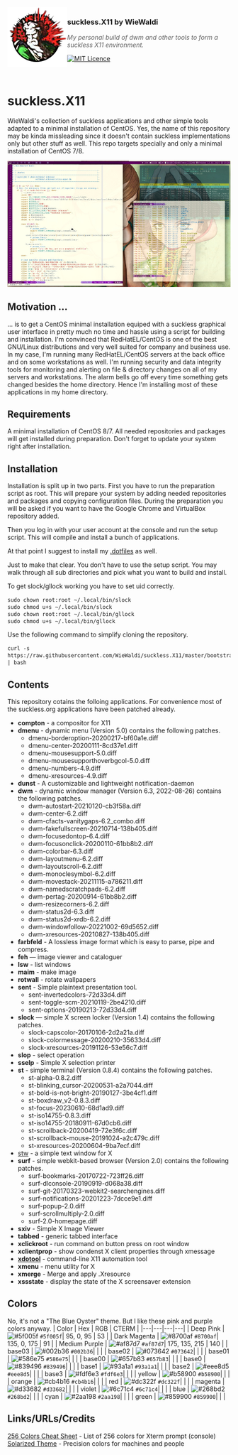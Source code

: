 <img src="https://raw.githubusercontent.com/WieWaldi/suckless.X11/master/img/RZ-Amper_Logo_135x135.png" align="left" width="135px" height="135px" />

### suckless.X11 by WieWaldi
> *My personal build of dwm and other tools to form a suckless X11 environment.*

[![MIT Licence](https://badges.frapsoft.com/os/mit/mit.svg?v=103)](https://opensource.org/licenses/mit-license.php)

<br />

# suckless.X11
WieWaldi's collection of suckless applications and other simple tools adapted to
a minimal installation of CentOS. Yes, the name of this repository may be kinda
missleading since it doesn't contain suckless implementations only but other
stuff as well. This repo targets specially and only a minimal installation of
CentOS 7/8.

![screenshot](https://raw.githubusercontent.com/WieWaldi/suckless.X11/master/img/screenshot.jpg)

## Motivation ...
... is to get a CentOS minimal installation equiped with a suckless graphical
user interface in pretty much no time and hassle using a script for building
and installation.
I'm convinced that RedHatEL/CentOS is one of the best GNU/Linux distributions
and very well suited for company and business use. In my case, I'm running many
RedHatEL/CentOS servers at the back office and on some workstations as well.
I'm running security and data integrity tools for monitoring and alerting on
file & directory changes on all of my servers and workstations. The alarm bells
go off every time something gets changed besides the home directory. Hence I'm
installing most of these applications in my home directory.

## Requirements
A minimal installation of CentOS 8/7. All needed repositories and packages will
get installed during preparation. Don't forget to update your system right after
installation.

## Installation
Installation is split up in two parts. First you have to run the preparation
script as root. This will prepare your system by adding needed repositories and
packages and copying configuration files. During the preparation you will be
asked if you want to have the Google Chrome and VirtualBox repository added.

Then you log in with your user account at the console and run the setup script.
This will compile and install a bunch of applications. 

At that point I suggest to install my [.dotfiles](https://github.com/WieWaldi/.dotfiles)
as well.

Just to make that clear. You don't have to use the setup script. You may walk
through all sub directories and pick what you want to build and install.

To get slock/gllock working you have to set uid correctly.
```
sudo chown root:root ~/.local/bin/slock
sudo chmod u+s ~/.local/bin/slock
sudo chown root:root ~/.local/bin/gllock
sudo chmod u+s ~/.local/bin/gllock
```

Use the following command to simplify cloning the repository.
```
curl -s https://raw.githubusercontent.com/WieWaldi/suckless.X11/master/bootstrap.sh | bash
```

## Contents
This repository cotains the folloing applications. For convenience most of the
suckless.org applications have been patched already.
- **compton** - a compositor for X11
- **dmenu** - dynamic menu (Version 5.0) contains the following patches.
  - dmenu-borderoption-20200217-bf60a1e.diff
  - dmenu-center-20200111-8cd37e1.diff
  - dmenu-mousesupport-5.0.diff
  - dmenu-mousesupporthoverbgcol-5.0.diff
  - dmenu-numbers-4.9.diff
  - dmenu-xresources-4.9.diff
- **dunst** - A customizable and lightweight notification-daemon
- **dwm** - dynamic window manager (Version 6.3, 2022-08-26) contains the following patches.
  - dwm-autostart-20210120-cb3f58a.diff
  - dwm-center-6.2.diff
  - dwm-cfacts-vanitygaps-6.2_combo.diff
  - dwm-fakefullscreen-20210714-138b405.diff
  - dwm-focusedontop-6.4.diff
  - dwm-focusonclick-20200110-61bb8b2.diff
  - dwm-colorbar-6.3.diff
  - dwm-layoutmenu-6.2.diff
  - dwm-layoutscroll-6.2.diff
  - dwm-monoclesymbol-6.2.diff
  - dwm-movestack-20211115-a786211.diff
  - dwm-namedscratchpads-6.2.diff
  - dwm-pertag-20200914-61bb8b2.diff
  - dwm-resizecorners-6.2.diff
  - dwm-status2d-6.3.diff
  - dwm-status2d-xrdb-6.2.diff
  - dwm-windowfollow-20221002-69d5652.diff
  - dwm-xresources-20210827-138b405.diff
- **farbfeld** - A lossless image format which is easy to parse, pipe and compress.
- **feh** — image viewer and cataloguer
- **lsw** - list windows
- **maim** - make image
- **rotwall** - rotate wallpapers
- **sent** - Simple plaintext presentation tool.
  - sent-invertedcolors-72d33d4.diff
  - sent-toggle-scm-20210119-2be4210.diff
  - sent-options-20190213-72d33d4.diff
- **slock** — simple X screen locker (Version 1.4) contains the following patches.
  - slock-capscolor-20170106-2d2a21a.diff
  - slock-colormessage-20200210-35633d4.diff
  - slock-xresources-20191126-53e56c7.diff
- **slop** - select operation
- **sselp** - Simple X selection printer
- **st** - simple terminal (Version 0.8.4) contains the following patches.
  - st-alpha-0.8.2.diff
  - st-blinking_cursor-20200531-a2a7044.diff
  - st-bold-is-not-bright-20190127-3be4cf1.diff
  - st-boxdraw_v2-0.8.3.diff
  - st-focus-20230610-68d1ad9.diff
  - st-iso14755-0.8.3.diff
  - st-iso14755-20180911-67d0cb6.diff
  - st-scrollback-20200419-72e3f6c.diff
  - st-scrollback-mouse-20191024-a2c479c.diff
  - st-xresources-20200604-9ba7ecf.diff
- [stw](https://github.com/sineemore/stw) - a simple text window for X
- **surf** - simple webkit-based browser (Version 2.0) contains the following patches.
  - surf-bookmarks-20170722-723ff26.diff
  - surf-dlconsole-20190919-d068a38.diff
  - surf-git-20170323-webkit2-searchengines.diff
  - surf-notifications-20201223-7dcce9e1.diff
  - surf-popup-2.0.diff
  - surf-scrollmultiply-2.0.diff
  - surf-2.0-homepage.diff
- **sxiv** - Simple X Image Viewer
- **tabbed** - generic tabbed interface
- **xclickroot** - run command on button press on root window
- **xclientprop** - show condenst X client properties through xmessage
- **[xdotool](https://github.com/jordansissel/xdotool)** - command-line X11 automation tool
- **xmenu** - menu utility for X
- **xmerge** - Merge and apply .Xresource
- **xssstate** - display the state of the X screensaver extension

## Colors
No, it's not a "The Blue Oyster" theme. But I like these pink and purple colors anyway.
| Color         | Hex | RGB | CTERM |
|---|---|---|---|
| Deep Pink     |    ![#5f005f](https://via.placeholder.com/15/5f005f/5f005f.png) `#5f005f`| 95, 0, 95     | 53  |
| Dark Magenta  |    ![#8700af](https://via.placeholder.com/15/8700af/8700af.png) `#8700af`| 135, 0, 175   | 91  |
| Medium Purple |    ![#af87d7](https://via.placeholder.com/15/af87d7/af87d7.png) `#af87d7`| 175, 135, 215 | 140 |
| base03        |    ![#002b36](https://via.placeholder.com/15/002b36/002b36.png) `#002b36`|               |     |
| base02        |    ![#073642](https://via.placeholder.com/15/073642/073642.png) `#073642`|               |     |
| base01        |    ![#586e75](https://via.placeholder.com/15/586e75/586e75.png) `#586e75`|               |     |
| base00        |    ![#657b83](https://via.placeholder.com/15/657b83/657b83.png) `#657b83`|               |     |
| base0         |    ![#839496](https://via.placeholder.com/15/839496/839496.png) `#839496`|               |     |
| base1         |    ![#93a1a1](https://via.placeholder.com/15/93a1a1/93a1a1.png) `#93a1a1`|               |     |
| base2         |    ![#eee8d5](https://via.placeholder.com/15/eee8d5/eee8d5.png) `#eee8d5`|               |     |
| base3         |    ![#fdf6e3](https://via.placeholder.com/15/fdf6e3/fdf6e3.png) `#fdf6e3`|               |     |
| yellow        |    ![#b58900](https://via.placeholder.com/15/b58900/b58900.png) `#b58900`|               |     |
| orange        |    ![#cb4b16](https://via.placeholder.com/15/cb4b16/cb4b16.png) `#cb4b16`|               |     |
| red           |    ![#dc322f](https://via.placeholder.com/15/dc322f/dc322f.png) `#dc322f`|               |     |
| magenta       |    ![#d33682](https://via.placeholder.com/15/d33682/d33682.png) `#d33682`|               |     |
| violet        |    ![#6c71c4](https://via.placeholder.com/15/6c71c4/6c71c4.png) `#6c71c4`|               |     |
| blue          |    ![#268bd2](https://via.placeholder.com/15/268bd2/268bd2.png) `#268bd2`|               |     |
| cyan          |    ![#2aa198](https://via.placeholder.com/15/2aa198/2aa198.png) `#2aa198`|               |     |
| green         |    ![#859900](https://via.placeholder.com/15/859900/859900.png) `#859900`|               |     |

## Links/URLs/Credits  
[256 Colors Cheat Sheet](https://www.ditig.com/256-colors-cheat-sheet) - List of 256 colors for Xterm prompt (console)  
[Solarized Theme](https://github.com/altercation/solarized) - Precision colors for machines and people  
